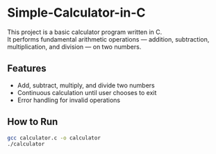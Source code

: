 # Simple-Calculator-in-C


This project is a basic calculator program written in C.  
It performs fundamental arithmetic operations — addition, subtraction, multiplication, and division — on two numbers.

## Features
- Add, subtract, multiply, and divide two numbers
- Continuous calculation until user chooses to exit
- Error handling for invalid operations

## How to Run
```bash
gcc calculator.c -o calculator
./calculator
